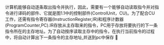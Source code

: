 计算机能够自动逐条取出指令并执行，因此，需要有一个能够自动读取指今并对指令进行译码的部件、它就是图1.1中的控制部件(ControlUnit，CU)。为了配合CU工作，还需有指令寄存器(InstructionRegister,IR)和程序计数器(ProgramCounter,PC).IR存放从主存取来的指令，PC用于存放将要执行的下一条指令所在的主存地址。为了自动按序读取主存中的指令，在执行当前指令的过程中，将自动计算出下一条指令的主存地址,并送到pc中保存
